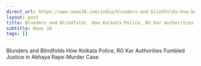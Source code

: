 ```yaml
---
direct_url: https://www.news18.com/india/blunders-and-blindfolds-how-kolkata-police-rg-kar-authorities-fumbled-justice-in-abhaya-rape-murder-case-9196034.html
layout: post
title: Blunders and Blindfolds  How Kolkata Police, RG Kar Authorities Fumbled Justice in Abhaya Rape-Murder Case
subtitle: News 18
tags: []
---
```


Blunders and Blindfolds  How Kolkata Police, RG Kar Authorities Fumbled Justice in Abhaya Rape-Murder Case
